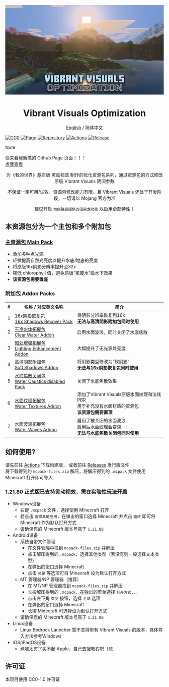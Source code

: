 ![Vibrant Visuals Optimization](/Main%20Pack/Sample%20image.png)
<div align=center>

# Vibrant Visuals Optimization

[English](./README.md) / 简体中文

</div>

[![CC0](https://img.shields.io/badge/License-CC0-blue.svg)](https://creativecommons.org/publicdomain/zero/1.0/)
[![Page](https://img.shields.io/badge/Github-Page-green.svg)](https://miaowcham.github.io/Vibrant-Visuals-Optimization/)
[![Repository](https://img.shields.io/badge/Github-Repository-purple.svg)](https://github.com/MiaowCham/Vibrant-Visuals-Optimization)
[![Actions](https://img.shields.io/github/actions/workflow/status/MiaowCham/Vibrant-Visuals-Optimization/.github/workflows/compress-folders.yml)](https://github.com/MiaowCham/Vibrant-Visuals-Optimization/actions/workflows/compress-folders.yml)
[![Release](https://img.shields.io/github/v/release/MiaowCham/Vibrant-Visuals-Optimization?include_prereleases&sort=semver)](https://github.com/MiaowCham/Vibrant-Visuals-Optimization/releases)

> [!Note]
> 快来看我新搞的 Github Page 页面！！！<br>
> [点我查看](https://miaowcham.github.io/Vibrant-Visuals-Optimization/)

<div align=center>

为《我的世界》基岩版 灵动视效 制作的优化资源包系列，通过资源包的方式修改原版 Vibrant Visuals 阴间参数

不保证一定可用/生效，资源包修改能力有限，且 Vibrant Visuals 还处于开发阶段，一切请以 Mojang 官方为准

建议开启 `为创建者提供的渲染龙功能` 以启用全部特性！

</div>

## 本资源包分为一个主包和多个附加包

### [主资源包 Main Pack](./Main%20Pack/)
- 添加多种点光源
- 轻微提高自然光亮度以提升水底/地底的亮度
- 将原版16x阴影分辨率提升至32x
- 降低 chlorophyll 值，避免原版“核废水”级水下效果
- **该资源包需要置底**
### 附加包 Addon Packs
|#|名称 / 对应英文名称|简介|
|-|-|-|
1|[16x阴影恢复包<br>16x Shadows Recover Pack](./16x%20Shadows%20Recover%20Pack/)|将阴影分辨率恢复到16x<br>**无法与高清阴影附加包同时使用**|
2|[干净水体拓展包<br>Clear Water Addon](./Clear%20Water%20Addon/)|启用水面波浪，同时关闭了水底焦散|
3|[暗处增强拓展包<br>Lighting Enhancement Addon](./Lighting%20Enhancement%20Addon/)|大幅提升了无光源处亮度|
4|[高清阴影附加包<br>Soft Shadows Addon](./Soft%20Shadows%20Addon/)|将阴影类型修改为“软阴影”<br>**无法与16x阴影恢复包同时使用**|
5|[水底焦散关闭包<br>Water Caustics disabled Pack](./Water%20Caustics%20disabled%20Pack/)|关闭了水底焦散效果|
6|[水面纹理拓展包<br>Water Textures Addon](./Water%20Textures%20Addon/)|添加了Vibrant Visuals原版水面纹理和法线PBR<br>用于补充没有水面材质的资源包<br>**该资源包需要置顶**|
7|[水面波浪拓展包<br>Water Waves Addon](./Water%20Waves%20Addon/)|启用了被关闭的水面波浪<br>启用后水面纹理会变淡<br>**无法与水底焦散关闭包同时使用**|

## 如何使用?
请先前往 [Actions](https://github.com/MiaowCham/Vibrant-Visuals-Optimization/actions/workflows/compress-folders.yml) 下载构建版，
或者前往 [Releases](https://github.com/MiaowCham/Vibrant-Visuals-Optimization/releases) 发行版文件<br>
将下载得到的 `mcpack-files.zip` 解压，将解压得到的 `.mcpack` 文件使用 Minecraft 打开即可导入
### 1.21.80 正式版已支持灵动视效，需在实验性玩法开启
- Windows设备 
    - 右键 `.mcpack` 文件，选择使用 Minecraft 打开
    - 若点击 `选择其他应用`，在弹出的窗口选择 Minecraft 并点击 `始终` 即可将 Minecraft 作为默认打开方式
    - 请确保您的 Minecraft 版本号高于 `1.21.80`
- Android设备 
    - 系统自带文件管理
      - 在文件管理中找到 `mcpack-files.zip` 并解压
      - 点击解压得到的 `.mcpack`，选择其他类型（若没有则一般选择文本类型）
      - 在弹出的窗口选择 Minecraft
      - 点击 `总是` 等选项可将 Minecraft 设为默认打开方式
    - MT 管理器/NP 管理器（推荐）
      - 在 MT/NP 管理器找到 `mcpack-files.zip` 并解压
      - 长按解压得到的 `.mcpack`，在弹出的菜单选择 `打开方式...`
      - 点击左下角 `类型` 按钮，选择 `全部` 选项
      - 在弹出的窗口选择 Minecraft
      - 长按 Minecraft 可选择设为默认打开方式
    - 请确保您的 Minecraft 版本号高于 `1.21.80`
- Linux设备
    - Linux Bedrock Launcher 暂不支持带有 Vibrant Visuals 的版本，具体导入方法参考Windows
- iOS/iPadOS设备
    - 煮啵太穷了买不起 Apple，自己去搜教程吧（悲

## 许可证
本项目使用 CC0-1.0 许可证
